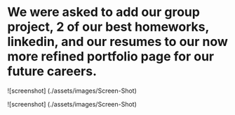 # We were asked to add our group project, 2 of our best homeworks, linkedin, and our resumes to our now more refined portfolio page for our  future careers.

![screenshot] (./assets/images/Screen-Shot)

![screenshot] (./assets/images/Screen-Shot)